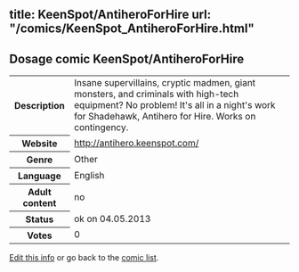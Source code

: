 title: KeenSpot/AntiheroForHire
url: "/comics/KeenSpot_AntiheroForHire.html"
---
Dosage comic KeenSpot/AntiheroForHire
-----------------------------------------

<p id="msg"></p>
<script type="text/javascript">
if (window.location.search === '?edit_info_mail=sent_ok') {
  var elem = document.getElementById("msg");
  elem.innerHTML = 'Edited information sucessfully sent for review, which is usually done daily. Thanks!';
  elem.className = 'ok';
}
</script>
<table class="comicinfo">
<tr>
<th>Description</th><td>Insane supervillains, cryptic madmen, giant monsters, and criminals with high-tech equipment? No problem! It's all in a night's work for Shadehawk, Antihero for Hire. Works on contingency.</td>
</tr>
<tr>
<th>Website</th><td><a href="http://antihero.keenspot.com/">http://antihero.keenspot.com/</a></td>
</tr>
<tr>
<th>Genre</th><td>Other</td>
</tr>
<tr>
<th>Language</th><td>English</td>
</tr>
<tr>
<th>Adult content</th><td>no</td>
</tr>
<tr>
<th>Status</th><td>ok on 04.05.2013</td>
</tr>
<tr>
<th>Votes</th><td>0</td>
</tr>
</table>

[Edit this info](KeenSpot_AntiheroForHire_edit.html) or go back to the [comic list](../comic-index.html).
